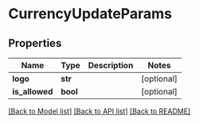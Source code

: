 # CurrencyUpdateParams

## Properties
Name | Type | Description | Notes
------------ | ------------- | ------------- | -------------
**logo** | **str** |  | [optional] 
**is_allowed** | **bool** |  | [optional] 

[[Back to Model list]](../README.md#documentation-for-models) [[Back to API list]](../README.md#documentation-for-api-endpoints) [[Back to README]](../README.md)


